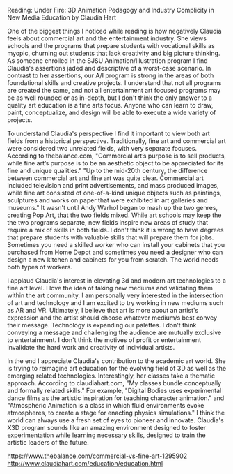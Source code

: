 Reading: Under Fire: 3D Animation Pedagogy and Industry Complicity in New Media Education by Claudia Hart

One of the biggest things I noticed while reading is how negatively Claudia feels about commercial art and the entertainment industry. She views schools and the programs that prepare students with vocational skills as myopic, churning out students that lack creativity and big picture thinking. As someone enrolled in the SJSU Animation/Illustration program I find Claudia's assertions jaded and descriptive of a worst-case scenario. In contrast to her assertions, our A/I program is strong in the areas of both foundational skills and creative projects. I understand that not all programs are created the same, and not all entertainment art focused programs may be as well rounded or as in-depth, but I don't think the only answer to a quality art education is a fine arts focus. Anyone who can learn to draw, paint, conceptualize, and design will be able to execute a wide variety of projects. 

To understand Claudia's perspective I find it important to view both art fields from a historical perspective. Traditionally, fine art and commercial art were considered two unrelated fields, with very separate focuses. According to thebalance.com, "Commercial art’s purpose is to sell products, while fine art’s purpose is to be an aesthetic object to be appreciated for its fine and unique qualities." "Up to the mid-20th century, the difference between commercial art and fine art was quite clear. Commercial art included television and print advertisements, and mass produced images, while fine art consisted of one-of-a-kind unique objects such as paintings, sculptures and works on paper that were exhibited in art galleries and museums." It wasn't until Andy Warhol began to mash up the two genres, creating Pop Art, that the two fields mixed. While art schools may keep the the two programs separate, new fields inspire new areas of study that require a mix of skills in both fields. I don't think it is wrong to have degrees that prepare students with valuable skills that will prepare them for jobs. Sometimes you need a skilled worker who can install your cabinets that you purchased from Home Depot and sometimes you need a designer who can design a new kitchen and cabinets for you from scratch. The world needs both types of workers. 

I applaud Claudia's interest in elevating 3d and modern art technologies to a fine art level. I love the idea of taking new mediums and validating them within the art community. I am personally very interested in the intersection of art and technology and I am excited to try working in new mediums such as AR and VR. Ultimately, I believe that art is more about an artist's expression and the artist should choose whatever medium/s best convey their message. Technology is expanding our palettes. I don't think conveying a message and challenging the audience are mutually exclusive to entertainment. I don't think the motives of profit or entertainment invalidate the hard work and creativity of individual artists.

In the end I appreciate Claudia's contribution to the academic art world. She is trying to reimagine art education for the evolving field of 3D as well as the emerging related technologies. Interestingly, her classes take a thematic approach. According to claudiahart.com, "My classes bundle conceptually and formally related skills." For example, "Digital Bodies uses experimental dance films as the artistic inspiration for teaching character animation." and "Atmospheric Animation is a class in which fluid environments evoke atmospheres, to create a stage for enacting physics simulations." I think the world can always use a fresh set of eyes to pioneer and innovate. Claudia's X3D program sounds like an amazing environment designed to foster experimentation while learning necessary skills, designed to train the artistic leaders of the future. 

https://www.thebalance.com/commercial-vs-fine-art-1295902
http://www.claudiahart.com/education/education.html

